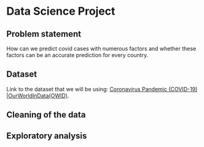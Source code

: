 # Data Science Project

## Problem statement
How can we predict covid cases with numerous factors and whether these factors can be an accurate prediction for every country.

## Dataset
Link to the dataset that we will be using:
[Coronavirus Pandemic (COVID-19) |OurWorldInData(OWID)](https://ourworldindata.org/coronavirus).

## Cleaning of the data

## Exploratory analysis

